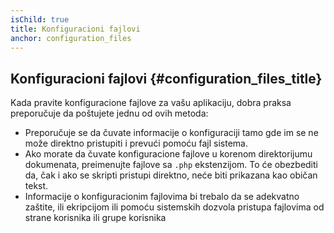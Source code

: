 ```yaml
---
isChild: true
title: Konfiguracioni fajlovi
anchor: configuration_files
---
```


## Konfiguracioni fajlovi {#configuration_files_title}

Kada pravite konfiguracione fajlove za vašu aplikaciju, dobra praksa preporučuje da poštujete jednu od ovih metoda:

- Preporučuje se da čuvate informacije o konfiguraciji tamo gde im se ne može direktno pristupiti i prevući pomoću fajl
sistema.
- Ako morate da čuvate konfiguracione fajlove u korenom direktorijumu dokumenata, preimenujte fajlove sa `.php`
ekstenzijom. To će obezbediti da, čak i ako se skripti pristupi direktno, neće biti prikazana kao običan tekst.
- Informacije o konfiguracionim fajlovima bi trebalo da se adekvatno zaštite, ili ekripcijom ili pomoću sistemskih
dozvola pristupa fajlovima od strane korisnika ili grupe korisnika
